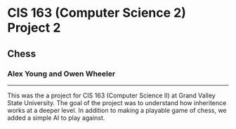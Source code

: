 # CIS 163 (Computer Science 2) Project 2
## Chess
### Alex Young and Owen Wheeler
---

This was the a project for CIS 163 (Computer Science II) at Grand Valley State University. The goal of the project was to understand how inheritence works
at a deeper level. In addition to making a playable game of chess, we added a simple AI to play against.
